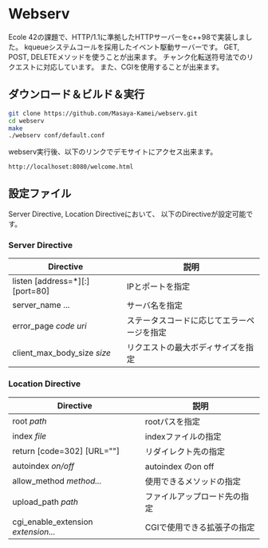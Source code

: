 # Webserv
Ecole 42の課題で、HTTP/1.1に準拠したHTTPサーバーをc++98で実装しました。
kqueueシステムコールを採用したイベント駆動サーバーです。
GET, POST, DELETEメソッドを使うことが出来ます。
チャンク化転送符号法でのリクエストに対応しています。
また、CGIを使用することが出来ます。

## ダウンロード＆ビルド＆実行
```sh
git clone https://github.com/Masaya-Kamei/webserv.git
cd webserv
make
./webserv conf/default.conf
```

webserv実行後、以下のリンクでデモサイトにアクセス出来ます。
```
http://localhoset:8080/welcome.html
```
## 設定ファイル
Server Directive, Location Directiveにおいて、
以下のDirectiveが設定可能です。
### Server Directive
| Directive                      | 説明                                       |
| ------------------------------ | ------------------------------------------ |
| listen [address=*][:][port=80] | IPとポートを指定                           |
| server_name ...                | サーバ名を指定                             |
| error_page *code* *uri*        | ステータスコードに応じてエラーページを指定 |
| client_max_body_size *size*    | リクエストの最大ボディサイズを指定         |
### Location Directive
| Directive                           | 説明                         |
| ----------------------------------- | ---------------------------- |
| root *path*                         | rootパスを指定               |
| index *file*                        | indexファイルの指定          |
| return [code=302] [URL=""]          | リダイレクト先の指定         |
| autoindex *on/off*                  | autoindex のon off           |
| allow_method *method...*            | 使用できるメソッドの指定     |
| upload_path *path*                  | ファイルアップロード先の指定 |
| cgi_enable_extension *extension...* | CGIで使用できる拡張子の指定  |
